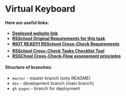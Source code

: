 # Virtual Keyboard
#### Here are useful links:
- [**Deployed website link**](https://kamikozz.github.io/virtual-keyboard/index.html)
- [**RSSchool Original Requirements for this task**](https://github.com/rolling-scopes-school/tasks/blob/master/tasks/codejam-virtual-keyboard.md)
- [**❗NOT READY❗** **RSSchool Cross-Check Requirements**]()
- [**RSSchool Cross-Check Tasks Checklist Tool**](https://rolling-scopes-school.github.io/checklist/)
- [**RSSChool Cross-Check-Flow assessment principles**](https://docs.rs.school/#/cross-check-flow?id=%d0%9f%d1%80%d0%b8%d0%bd%d1%86%d0%b8%d0%bf-%d0%be%d1%86%d0%b5%d0%bd%d0%ba%d0%b8-%d1%80%d0%b0%d0%b1%d0%be%d1%82%d1%8b-%d0%bf%d1%80%d0%b8-cross-check-%d0%bf%d1%80%d0%be%d0%b2%d0%b5%d1%80%d0%ba%d0%b5)

#### Structure of branches:
- `master` - master branch (only README)
- `dev` - development branch (main branch)
- `gh-pages` - branch for deployment